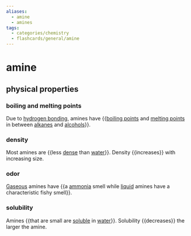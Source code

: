 ```yaml
---
aliases:
  - amine
  - amines
tags:
  - categories/chemistry
  - flashcards/general/amine
---
```


# amine

## physical properties

### boiling and melting points

Due to [hydrogen bonding](hydrogen%20bond.md), amines have {{[boiling points](boiling%20point.md) and [melting points](melting%20point.md) in between [alkanes](alkane.md) and [alcohols](alcohol.md)}}. <!--SR:!2023-12-30,194,290-->

### density

Most amines are {{less [dense](density.md) than [water](water.md)}}. Density {{increases}} with increasing size. <!--SR:!2023-08-17,89,270!2023-08-25,94,270-->

### odor

[Gaseous](gas.md) amines have {{a [ammonia](ammonia.md) smell while [liquid](liquid.md) amines have a characteristic fishy smell}}. <!--SR:!2023-07-28,75,270-->

### solubility

Amines {{that are small are [soluble](solubility.md) in [water](water.md)}}. Solubility {{decreases}} the larger the amine. <!--SR:!2024-02-18,226,310!2024-05-24,322,330-->
